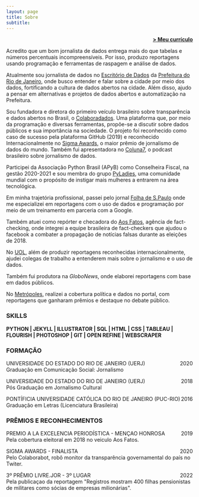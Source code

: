 ```yaml
---
layout: page
title: Sobre
subtitle:
---
```


<span style="float: right; "><a href="{{ '/assets/curriculo.pdf' | prepend: site.baseurl }}"><strong>> Meu currículo</strong></a> </span>
<br>

Acredito que um bom jornalista de dados entrega mais do que tabelas e números percentuais incompreensíveis. Por isso, produzo reportagens usando programação e ferramentas de raspagem e análise de dados. 

Atualmente sou jornalista de dados no <a href="https://www.dados.rio/">Escritório de Dados</a> da <a href="https://prefeitura.rio/">Prefeitura do Rio de Janeiro</a>, onde busco entender e falar sobre a cidade por meio dos dados, fortificando a cultura de dados abertos na cidade. Além disso, ajudo a pensar em alternativas e projetos de dados abertos e automatização na Prefeitura.

Sou fundadora e diretora do primeiro veículo brasileiro sobre transparência e dados abertos no Brasil, o 
<a href="https://colaboradados.com.br/">Colaboradados</a>. Uma plataforma que, por meio da programação e diversas ferramentas, propõe-se a discutir sobre dados públicos e sua importância na sociedade. O projeto foi reconhecido como caso de sucesso pela plataforma GitHub (2019) e reconhecido Internacionalmente no <a href="https://datajournalism.com/awards">Sigma Awards</a>, o maior prêmio de jornalismo de dados do mundo. Também fui apresentadora no <a href="http://colaboradados.com.br/podcast.html">Coluna7</a>, o podcast brasileiro sobre jornalismo de dados.

Participei da Associação Python Brasil (APyB) como Conselheira Fiscal, na gestão 2020-2021 e sou membra do grupo <a href="http://brasil.pyladies.com/ladies/">PyLadies</a>, uma comunidade mundial com o propósito de instigar mais mulheres a entrarem na área tecnológica.

Em minha trajetória profissional, passei pelo jornal <a href="https://search.folha.uol.com.br/?q=judite+cypreste&site=todos">Folha de S.Paulo</a> onde me especializei em reportagens com o uso de dados e programação por meio de um treinamento em parceria com a Google. 

Também atuei como repórter e checadora do <a href="https://aosfatos.org/">Aos Fatos</a>, agência de fact-checking, onde integrei a equipe brasileira de fact-checkers que ajudou o facebook a combater a propagação de  notícias falsas durante as eleições de 2018.

No <a href="https://busca.uol.com.br/result.html?term=judite%20cypreste#gsc.tab=0&gsc.q=judite%20cypreste&gsc.page=1">UOL</a>, além de produzir reportagens reconhecidas internacionalmente, ajudei colegas de trabalho a entenderem mais sobre o jornalismo e o uso de dados.

Também fui produtora na *GloboNews*, onde elaborei reportagens com base em dados públicos. 

No <a href="https://www.metropoles.com/author/judite-cypreste">Metrópoles</a>, realizei a cobertura política e dados no portal, com reportagens que ganharam prêmios e destaque no debate público.   

### SKILLS
**PYTHON    |   JEKYLL  |   ILLUSTRATOR |   SQL |   HTML    |   CSS |   TABLEAU |   FLOURISH    |   PHOTOSHOP   |   GIT |   OPEN REFINE |   WEBSCRAPER** 

### FORMAÇÃO

UNIVERSIDADE DO ESTADO DO RIO DE JANEIRO (UERJ) <span style="float: right; ">2020</span>  
Graduação em Comunicação Social: Jornalismo  
 
UNIVERSIDADE DO ESTADO DO RIO DE JANEIRO (UERJ) <span style="float: right; ">2018</span>  
Pós Graduação em Jornalismo Cultural  

PONTÍFICIA UNIVERSIDADE CATÓLICA DO RIO DE JANEIRO (PUC-RIO) <span style="float: right; ">2016</span>  
Graduação em Letras (Licenciatura Brasileira)

### PRÊMIOS E RECONHECIMENTOS

PREMIO A LA EXCELENCIA PERIODÍSTICA - MENÇAO HONROSA <span style="float: right; ">2019</span>  
Pela cobertura eleitoral em 2018 no veiculo Aos Fatos.

SIGMA AWARDS - FINALISTA <span style="float: right; ">2020</span>  
Pelo Colaborabot, robô monitor da transparência governamental do país no Twiter.

3º PRÊMIO LIVRE.JOR - 3º LUGAR <span style="float: right; ">2022</span>  
Pela publicaçao da reportagem "Registros mostram 400 filhas pensionistas de militares como sócias de empresas milionárias".